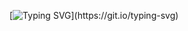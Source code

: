 [![Typing SVG](https://readme-typing-svg.demolab.com?font=JetBrains+Mono&size=25&duration=2500&pause=1000&color=CA96F7&width=800&height=400&lines=Hey!+I'm+Adeland;Aspiring+Machine+Learning+Engineer+and+Quant+Dev.)](https://git.io/typing-svg)
